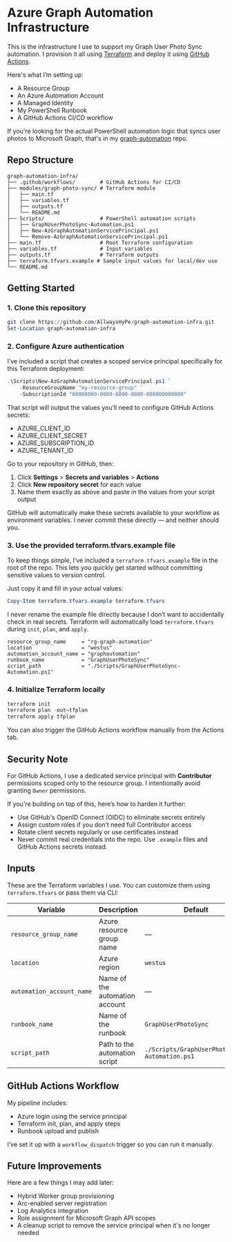 # Azure Graph Automation Infrastructure

This is the infrastructure I use to support my Graph User Photo Sync automation. I provision it all using [Terraform](https://www.terraform.io/) and deploy it using [GitHub Actions](https://docs.github.com/en/actions).

Here's what I’m setting up:

- A Resource Group
- An Azure Automation Account
- A Managed Identity
- My PowerShell Runbook
- A GitHub Actions CI/CD workflow

If you're looking for the actual PowerShell automation logic that syncs user photos to Microsoft Graph, that's in my [graph-automation](https://github.com/AllwaysHyPe/graph-automation) repo.

## Repo Structure

```
graph-automation-infra/
├── .github/workflows/        # GitHub Actions for CI/CD
├── modules/graph-photo-sync/ # Terraform module
│   ├── main.tf
│   ├── variables.tf
│   ├── outputs.tf
│   └── README.md
├── Scripts/                  # PowerShell automation scripts
│   ├── GraphUserPhotoSync-Automation.ps1
│   ├── New-AzGraphAutomationServicePrincipal.ps1
│   └── Remove-AzGraphAutomationServicePrincipal.ps1
├── main.tf                   # Root Terraform configuration
├── variables.tf              # Input variables
├── outputs.tf                # Terraform outputs
├── terraform.tfvars.example # Sample input values for local/dev use
└── README.md
```

## Getting Started

### 1. Clone this repository

```powershell
git clone https://github.com/AllwaysHyPe/graph-automation-infra.git
Set-Location graph-automation-infra
```

### 2. Configure Azure authentication

I’ve included a script that creates a scoped service principal specifically for this Terraform deployment:

```powershell
.\Scripts\New-AzGraphAutomationServicePrincipal.ps1 `
    -ResourceGroupName "my-resource-group" `
    -SubscriptionId "00000000-0000-0000-0000-000000000000"
```

That script will output the values you’ll need to configure GitHub Actions secrets:

- AZURE_CLIENT_ID
- AZURE_CLIENT_SECRET
- AZURE_SUBSCRIPTION_ID
- AZURE_TENANT_ID

Go to your repository in GitHub, then:
1. Click **Settings** > **Secrets and variables** > **Actions**
2. Click **New repository secret** for each value
3. Name them exactly as above and paste in the values from your script output

GitHub will automatically make these secrets available to your workflow as environment variables. I never commit these directly — and neither should you.

### 3. Use the provided terraform.tfvars.example file

To keep things simple, I’ve included a `terraform.tfvars.example` file in the root of the repo.
This lets you quickly get started without committing sensitive values to version control.

Just copy it and fill in your actual values:

```powershell
Copy-Item terraform.tfvars.example terraform.tfvars
```

I never rename the example file directly because I don’t want to accidentally check in real secrets. Terraform will automatically load `terraform.tfvars` during `init`, `plan`, and `apply`.

```hcl
resource_group_name     = "rg-graph-automation"
location                = "westus"
automation_account_name = "graphautomation"
runbook_name            = "GraphUserPhotoSync"
script_path             = "./Scripts/GraphUserPhotoSync-Automation.ps1"
```

### 4. Initialize Terraform locally

```powershell
terraform init
terraform plan -out=tfplan
terraform apply tfplan
```

You can also trigger the GitHub Actions workflow manually from the Actions tab.

## Security Note

For GitHub Actions, I use a dedicated service principal with **Contributor** permissions scoped only to the resource group. I intentionally avoid granting `Owner` permissions.

If you're building on top of this, here’s how to harden it further:
- Use GitHub's OpenID Connect (OIDC) to eliminate secrets entirely
- Assign custom roles if you don’t need full Contributor access
- Rotate client secrets regularly or use certificates instead
- Never commit real credentials into the repo. Use `.example` files and GitHub Actions secrets instead.

## Inputs

These are the Terraform variables I use. You can customize them using `terraform.tfvars` or pass them via CLI:

| Variable                  | Description                          | Default                             |
|---------------------------|--------------------------------------|-------------------------------------|
| `resource_group_name`     | Azure resource group name            | —                                   |
| `location`                | Azure region                         | `westus`                            |
| `automation_account_name` | Name of the automation account       | —                                   |
| `runbook_name`            | Name of the runbook                  | `GraphUserPhotoSync`               |
| `script_path`             | Path to the automation script        | `./Scripts/GraphUserPhotoSync-Automation.ps1` |

## GitHub Actions Workflow

My pipeline includes:

- Azure login using the service principal
- Terraform init, plan, and apply steps
- Runbook upload and publish

I’ve set it up with a `workflow_dispatch` trigger so you can run it manually.

## Future Improvements

Here are a few things I may add later:

- Hybrid Worker group provisioning
- Arc-enabled server registration
- Log Analytics integration
- Role assignment for Microsoft Graph API scopes
- A cleanup script to remove the service principal when it's no longer needed

